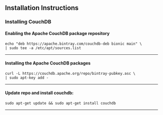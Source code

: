 ## Installation Instructions

### Installing CouchDB

#### Enabling the Apache CouchDB package repository

	echo "deb https://apache.bintray.com/couchdb-deb bionic main" \
	| sudo tee -a /etc/apt/sources.list


---


#### Installing the Apache CouchDB packages

	curl -L https://couchdb.apache.org/repo/bintray-pubkey.asc \
	| sudo apt-key add -


---

#### Update repo and install couchdb:

	sudo apt-get update && sudo apt-get install couchdb


---
